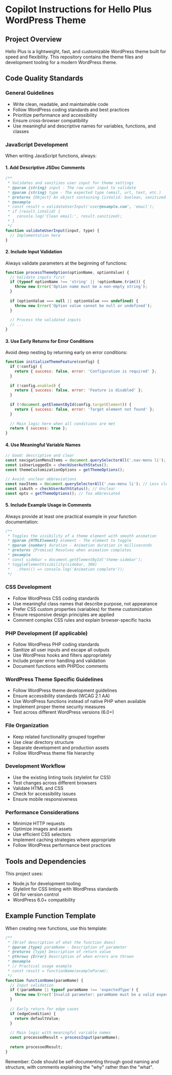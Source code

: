 # Copilot Instructions for Hello Plus WordPress Theme

## Project Overview
Hello Plus is a lightweight, fast, and customizable WordPress theme built for speed and flexibility. This repository contains the theme files and development tooling for a modern WordPress theme.

## Code Quality Standards

### General Guidelines
- Write clean, readable, and maintainable code
- Follow WordPress coding standards and best practices
- Prioritize performance and accessibility
- Ensure cross-browser compatibility
- Use meaningful and descriptive names for variables, functions, and classes

### JavaScript Development
When writing JavaScript functions, always:

#### 1. Add Descriptive JSDoc Comments
```javascript
/**
 * Validates and sanitizes user input for theme settings
 * @param {string} input - The raw user input to validate
 * @param {string} type - The expected type (email, url, text, etc.)
 * @returns {Object} An object containing {isValid: boolean, sanitized: string, error?: string}
 * @example
 * const result = validateUserInput('user@example.com', 'email');
 * if (result.isValid) {
 *   console.log('Clean email:', result.sanitized);
 * }
 */
function validateUserInput(input, type) {
  // Implementation here
}
```

#### 2. Include Input Validation
Always validate parameters at the beginning of functions:
```javascript
function processThemeOption(optionName, optionValue) {
  // Validate inputs first
  if (typeof optionName !== 'string' || !optionName.trim()) {
    throw new Error('Option name must be a non-empty string');
  }
  
  if (optionValue === null || optionValue === undefined) {
    throw new Error('Option value cannot be null or undefined');
  }
  
  // Process the validated inputs
  // ...
}
```

#### 3. Use Early Returns for Error Conditions
Avoid deep nesting by returning early on error conditions:
```javascript
function initializeThemeFeature(config) {
  if (!config) {
    return { success: false, error: 'Configuration is required' };
  }
  
  if (!config.enabled) {
    return { success: false, error: 'Feature is disabled' };
  }
  
  if (!document.getElementById(config.targetElement)) {
    return { success: false, error: 'Target element not found' };
  }
  
  // Main logic here when all conditions are met
  return { success: true };
}
```

#### 4. Use Meaningful Variable Names
```javascript
// Good: descriptive and clear
const navigationMenuItems = document.querySelectorAll('.nav-menu li');
const isUserLoggedIn = checkUserAuthStatus();
const themeCustomizationOptions = getThemeOptions();

// Avoid: unclear abbreviations
const navItems = document.querySelectorAll('.nav-menu li'); // Less clear
const isAuth = checkUserAuthStatus(); // Unclear
const opts = getThemeOptions(); // Too abbreviated
```

#### 5. Include Example Usage in Comments
Always provide at least one practical example in your function documentation:
```javascript
/**
 * Toggles the visibility of a theme element with smooth animation
 * @param {HTMLElement} element - The element to toggle
 * @param {number} duration - Animation duration in milliseconds
 * @returns {Promise} Resolves when animation completes
 * @example
 * const sidebar = document.getElementById('theme-sidebar');
 * toggleElementVisibility(sidebar, 300)
 *   .then(() => console.log('Animation complete'));
 */
```

### CSS Development
- Follow WordPress CSS coding standards
- Use meaningful class names that describe purpose, not appearance
- Prefer CSS custom properties (variables) for theme customization
- Ensure responsive design principles are applied
- Comment complex CSS rules and explain browser-specific hacks

### PHP Development (if applicable)
- Follow WordPress PHP coding standards
- Sanitize all user inputs and escape all outputs
- Use WordPress hooks and filters appropriately
- Include proper error handling and validation
- Document functions with PHPDoc comments

### WordPress Theme Specific Guidelines
- Follow WordPress theme development guidelines
- Ensure accessibility standards (WCAG 2.1 AA)
- Use WordPress functions instead of native PHP when available
- Implement proper theme security measures
- Test across different WordPress versions (6.0+)

### File Organization
- Keep related functionality grouped together
- Use clear directory structure
- Separate development and production assets
- Follow WordPress theme file hierarchy

### Development Workflow
- Use the existing linting tools (stylelint for CSS)
- Test changes across different browsers
- Validate HTML and CSS
- Check for accessibility issues
- Ensure mobile responsiveness

### Performance Considerations
- Minimize HTTP requests
- Optimize images and assets
- Use efficient CSS selectors
- Implement caching strategies where appropriate
- Follow WordPress performance best practices

## Tools and Dependencies
This project uses:
- Node.js for development tooling
- Stylelint for CSS linting with WordPress standards
- Git for version control
- WordPress 6.0+ compatibility

## Example Function Template
When creating new functions, use this template:

```javascript
/**
 * [Brief description of what the function does]
 * @param {type} paramName - Description of parameter
 * @returns {type} Description of return value
 * @throws {Error} Description of when errors are thrown
 * @example
 * // Practical usage example
 * const result = functionName(exampleParam);
 */
function functionName(paramName) {
  // Input validation
  if (!paramName || typeof paramName !== 'expectedType') {
    throw new Error('Invalid parameter: paramName must be a valid expectedType');
  }
  
  // Early return for edge cases
  if (edgeCondition) {
    return defaultValue;
  }
  
  // Main logic with meaningful variable names
  const processedResult = processInput(paramName);
  
  return processedResult;
}
```

Remember: Code should be self-documenting through good naming and structure, with comments explaining the "why" rather than the "what".
